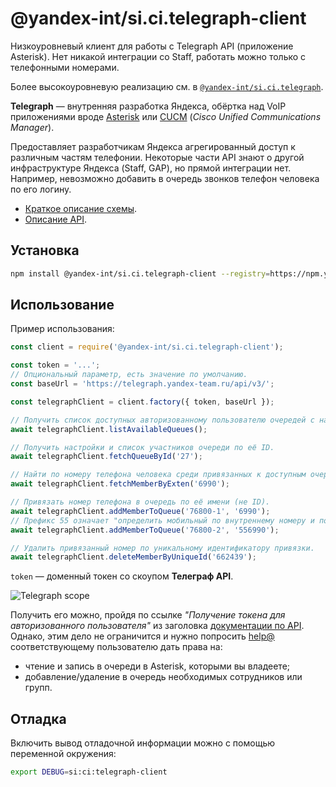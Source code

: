 # @yandex-int/si.ci.telegraph-client

Низкоуровневый клиент для работы с Telegraph API (приложение Asterisk).
Нет никакой интеграции со Staff, работать можно только с телефонными номерами.

Более высокоуровневую реализацию см. в [`@yandex-int/si.ci.telegraph`](../telegraph).

**Telegraph** — внутренняя разработка Яндекса, обёртка над VoIP приложениями вроде [Asterisk] или [CUCM] (_Cisco Unified Communications Manager_).

Предоставляет разработчикам Яндекса агрегированный доступ к различным частям телефонии.
Некоторые части API знают о другой инфраструктуре Яндекса (Staff, GAP), но прямой интеграции нет.
Например, невозможно добавить в очередь звонков телефон человека по его логину.

* [Краткое описание схемы][telefonia].
* [Описание API][api-docs].

## Установка

```bash
npm install @yandex-int/si.ci.telegraph-client --registry=https://npm.yandex-team.ru
```

## Использование

Пример использования:

```js
const client = require('@yandex-int/si.ci.telegraph-client');

const token = '...';
// Опциональный параметр, есть значение по умолчанию.
const baseUrl = 'https://telegraph.yandex-team.ru/api/v3/';

const telegraphClient = client.factory({ token, baseUrl });

// Получить список доступных авторизованному пользователю очередей с настройками.
await telegraphClient.listAvailableQueues();

// Получить настройки и список участников очереди по её ID.
await telegraphClient.fetchQueueById('27');

// Найти по номеру телефона человека среди привязанных к доступным очередям.
await telegraphClient.fetchMemberByExten('6990');

// Привязать номер телефона в очередь по её имени (не ID).
await telegraphClient.addMemberToQueue('76800-1', '6990');
// Префикс 55 означает "определить мобильный по внутреннему номеру и позвонить".
await telegraphClient.addMemberToQueue('76800-2', '556990');

// Удалить привязанный номер по уникальному идентификатору привязки.
await telegraphClient.deleteMemberByUniqueId('662439');
```

`token` — доменный токен со скоупом **Телеграф API**.

![Telegraph scope](./assets/telegraph-scope.png)

Получить его можно, пройдя по ссылке _"Получение токена для авторизованного пользователя"_ из заголовка [документации по API][api-docs].
Однако, этим дело не ограничится и нужно попросить [help@](mailto:help@yandex-team.ru) соответствующему пользователю дать права на:

* чтение и запись в очереди в Asterisk, которыми вы владеете;
* добавление/удаление в очередь необходимых сотрудников или групп.

## Отладка

Включить вывод отладочной информации можно с помощью переменной окружения:

```bash
export DEBUG=si:ci:telegraph-client
```

[Asterisk]: https://www.asterisk.org/
[CUCM]: https://www.cisco.com/c/en/us/products/unified-communications/unified-communications-manager-callmanager/index.html
[telefonia]: https://wiki.yandex-team.ru/VladimirPiskun/Telefonija-na-telegrafe/
[api-docs]: https://telegraph.yandex-team.ru/api/v3/
